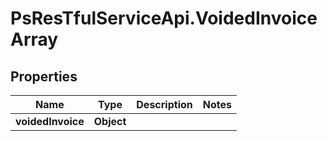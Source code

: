 # PsResTfulServiceApi.VoidedInvoiceArray

## Properties
Name | Type | Description | Notes
------------ | ------------- | ------------- | -------------
**voidedInvoice** | **Object** |  | 
